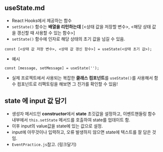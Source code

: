 ## useState.md

- React Hooks에서 제공하는 함수
- `setState()` 함수는 **배열을 리턴하는데** [<상태 값을 저장할 변수>, <해당 상태 값을 갱신할 때 사용할 수 있는 함수>] 
- `setState()` 함수에 인자로 해당 상태의 초기 값을 넘길 수 있음. 

```
const [<상태 값 저장 변수>, <상태 값 갱신 함수>] = useState(<상태 초기 값>);
```

- 예시
```
const [message, setMessage] = useState('');
```

- 실제 프로젝트에서 사용되는 복잡한 **클래스 컴포넌트**를 `useState()`를 사용해서 함수 컴포넌트로 리팩토링을 해보면 그 진가를 확인할 수 있음! 


## state 에 input 값 담기 
- 생성자 메서드인 **constructor**에서 **state** 초깃값을 설정하고, 이벤트핸들링 함수 내부에서 `this.setState` 메서드를 호출하여 state를 업데이트 함.
- 이후 input의 value값을 state에 있는 값으로 설정.
- input에 아무것이나 입력하고, 오류 발생하지 않으면 state에 텍스트를 잘 담은 것임. 
- `EventPractice.js`참고. (링크달기) 
